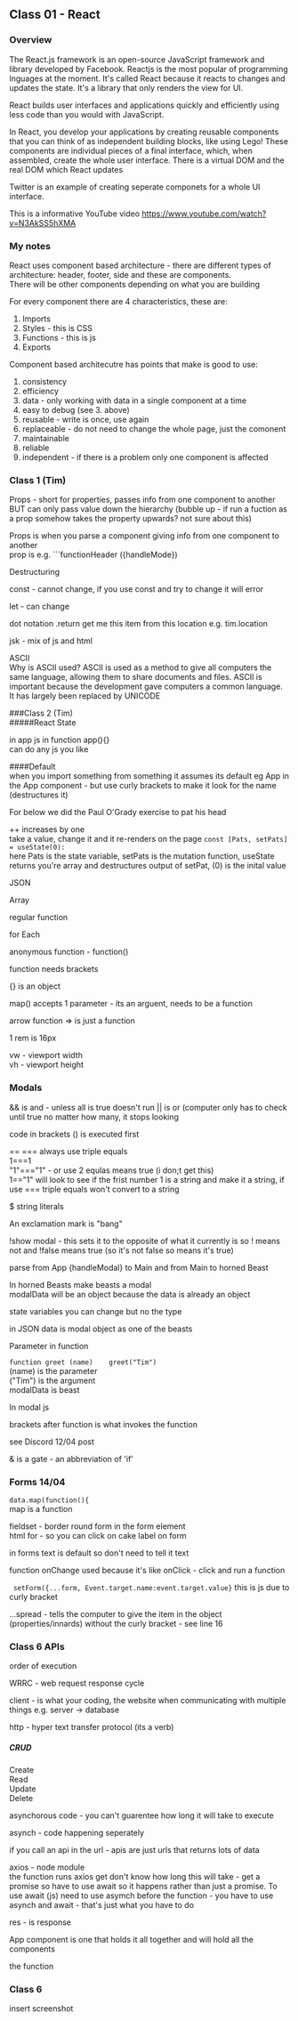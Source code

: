 ## Class 01 - React

### Overview  
  
<p>The React.js framework is an open-source JavaScript framework and library developed by Facebook. Reactjs is the most popular of programming lnguages at the moment. It's called React because it reacts to changes and updates the state. It's a library that only renders the view for UI.</p>  

React builds user interfaces and applications quickly and efficiently using less code than you would with JavaScript.  
  
In React, you develop your applications by creating reusable components that you can think of as independent building blocks, like using Lego! These components are individual pieces of a final interface, which, when assembled, create the whole user interface. There is a virtual DOM and the real DOM which React updates  
  
Twitter is an example of creating seperate componets for a whole UI interface.  
  
This is a informative YouTube video https://www.youtube.com/watch?v=N3AkSS5hXMA  

### My notes   
  
React uses component based architecture - there are different types of architecture: header, footer, side and these are components.  
There will be other components depending on what you are building  

For every component there are 4 characteristics, these are:  
  
1. Imports  
2. Styles - this is CSS  
3. Functions - this is js  
4. Exports  
  
Component based architecutre has points that make is good to use:

1. consistency  
2. efficiency  
3. data - only working with data in a single component at a time  
4. easy to debug (see 3. above)  
5. reusable - write is once, use again  
6. replaceable - do not need to change the whole page, just the comonent  
7. maintainable  
8. reliable  
9. independent - if there is a problem only one component is affected 

### Class 1 (Tim)  

Props - short for properties, passes info from one component to another BUT can only pass value down the hierarchy (bubble up - if run a fuction as a prop somehow takes the property upwards? not sure about this)   

Props is when you parse a component giving info from one component to another    
prop is e.g. ```functionHeader ({handleMode})

Destructuring   

const - cannot change, if you use const and try to change it will error 

let - can change 

dot notation .return 
get me this item from this location e.g. tim.location 

jsk - mix of js and html  

ASCII  
Why is ASCII used?
ASCII is used as a method to give all computers the same language, allowing them to share documents and files. ASCII is important because the development gave computers a common language.  It has largely been replaced by UNICODE  

###Class 2 (Tim)  
#####React State  

in app js in function app(){}  
can do any js you like  

####Default  
when you import something from something it assumes its default eg App in the App component - but use curly brackets to make it look for the name (destructures it)  

For below we did the Paul O'Grady exercise to pat his head  

++ increases by one  
take a value, change it and it re-renders on the page 
``
const [Pats, setPats] = useState(0):
``   
here Pats is the state variable, setPats is the mutation function, useState returns you're array and destructures output of setPat, (0) is the inital value   

JSON  

Array  

regular function  

for Each   

anonymous function - function()  

function needs brackets   

{} is an object   

map() accepts 1 parameter - its an arguent, needs to be a function   

arrow function => is just a function   

1 rem is 16px  

vw - viewport width    
vh - viewport height  

### Modals   

&& is and - unless all is true doesn't run
|| is or (computer only has to check until true no matter how many, it stops looking  

code in brackets () is executed first 

==
=== always use triple equals   
1===1  
"1"==="1" - or use 2 equlas means true (i don;t get this)   
1=="1" will look to see if the frist number 1 is a string and make it a string, if use === triple equals won't convert to a string    

$ string literals 

An exclamation mark is "bang"   

!show modal - this sets it to the opposite of what it currently is  so ! means not and !false means true (so it's not false so means it's true)   

parse from App {handleModal} to Main and from Main to horned Beast 

In horned Beasts make beasts a modal  
modalData will be an object because the data is already an object  

state variables you can change but no the type   

in JSON data is modal object as one of the beasts   

Parameter in function    

``
function greet (name)   
greet("Tim")   
``   
(name) is the parameter   
("Tim") is the argument   
modalData is beast    

In modal js  

brackets after function is what invokes the function  

see Discord 12/04 post    

& is a gate - an abbreviation of 'if'   

### Forms 14/04   
``
data.map(function(){   
``   
map is a function   

fieldset - border round form in the form element   
html for - so you can click on cake label on form  

in forms text is default so don't need to tell it text   

function onChange used because it's like onClick - click and run a function   

``
setForm({...form, Event.target.name:event.target.value}``  this is js due to curly bracket   

...spread - tells the computer to give the item in the object (properties/innards) without the curly bracket - see line 16    

### Class 6 APIs   

order of execution   

WRRC - web request response cycle 

client - is what your coding, the website when communicating with multiple things e.g. server -> database   

http - hyper text transfer protocol (its a verb)    

##### CRUD
Create  
Read  
Update  
Delete  

asynchorous code  - you can't guarentee how long it will take to execute  

asynch - code happening seperately   

if you call an api in the url - apis are just urls that returns lots of data   

axios - node module  
the function runs axios get don't know how long this will take - get a promise so have to use await so it happens rather than just a promise.  To use await (js) need to use asymch before the function - you have to use asynch and await - that's just what you have to do <shrugs>   

res - is response  

App component is one that holds it all together and will hold all the components  


the function 









































 
### Class 6  

insert screenshot


